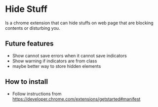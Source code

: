 # Hide Stuff
Is a chrome extension that can hide stuffs on web page that are blocking contents or disturbing you. 

## Future features
* Show cannot save errors when it cannot save indicators
* Show warning if indicators are from class
* maybe better way to store hidden elements

## How to install
* Follow instructions from https://developer.chrome.com/extensions/getstarted#manifest